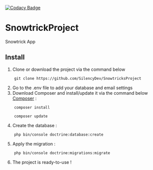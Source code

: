 [![Codacy Badge](https://api.codacy.com/project/badge/Grade/4fddffbc3e4342b0868fece3dbb5827d)](https://www.codacy.com/manual/SilencyDev/SnowtricksProject?utm_source=github.com&amp;utm_medium=referral&amp;utm_content=SilencyDev/SnowtricksProject&amp;utm_campaign=Badge_Grade)

# SnowtrickProject

Snowtrick App

## Install
1.  Clone or download the project via the command below
```
    git clone https://github.com/SilencyDev/SnowtricksProject
```
2.  Go to the .env file to add your database and email settings
3.  Download Composer and install/update it via the command below [Composer](https://getcomposer.org/download/) :
```
    composer install

    composer update
```
4.  Create the database :
```
    php bin/console doctrine:database:create
```
5.  Apply the migration :
```
    php bin/console doctrine:migrations:migrate
```
6.  The project is ready-to-use !